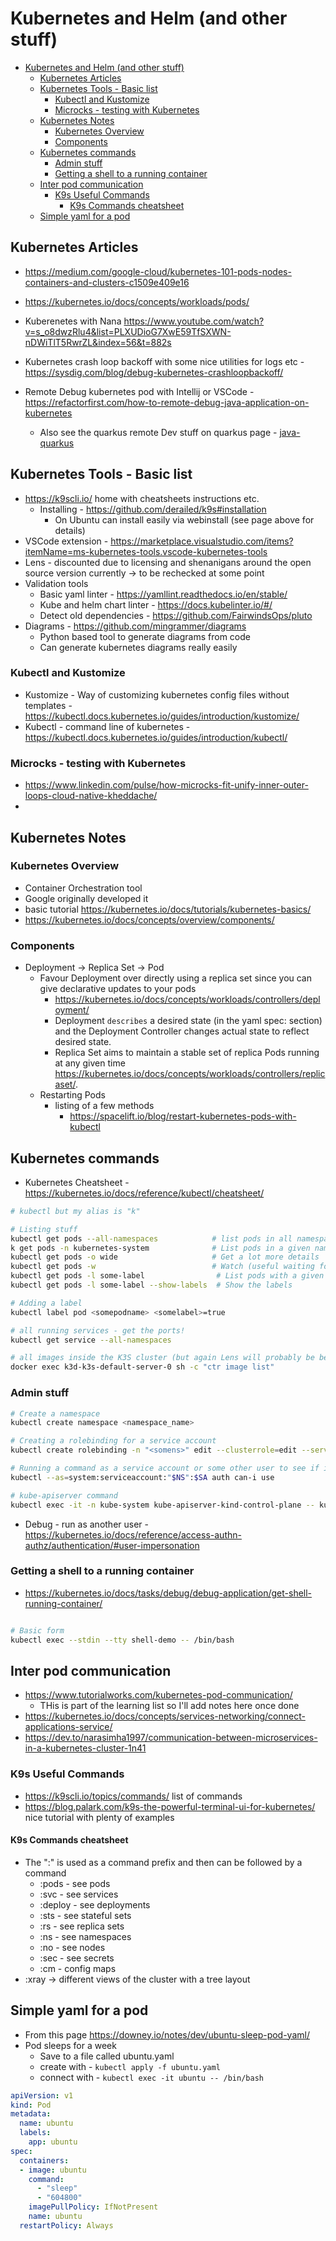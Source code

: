 # Kubernetes and Helm (and other stuff)

- [Kubernetes and Helm (and other stuff)](#kubernetes-and-helm-and-other-stuff)
  - [Kubernetes Articles](#kubernetes-articles)
  - [Kubernetes Tools - Basic list](#kubernetes-tools---basic-list)
    - [Kubectl and Kustomize](#kubectl-and-kustomize)
    - [Microcks - testing with Kubernetes](#microcks---testing-with-kubernetes)
  - [Kubernetes Notes](#kubernetes-notes)
    - [Kubernetes Overview](#kubernetes-overview)
    - [Components](#components)
  - [Kubernetes commands](#kubernetes-commands)
    - [Admin stuff](#admin-stuff)
    - [Getting a shell to a running container](#getting-a-shell-to-a-running-container)
  - [Inter pod communication](#inter-pod-communication)
    - [K9s Useful Commands](#k9s-useful-commands)
      - [K9s Commands cheatsheet](#k9s-commands-cheatsheet)
  - [Simple yaml for a pod](#simple-yaml-for-a-pod)

## Kubernetes Articles

- <https://medium.com/google-cloud/kubernetes-101-pods-nodes-containers-and-clusters-c1509e409e16>
- <https://kubernetes.io/docs/concepts/workloads/pods/>

- Kuberenetes with Nana <https://www.youtube.com/watch?v=s_o8dwzRlu4&list=PLXUDioG7XwE59TfSXWN-nDWiTlT5RwrZL&index=56&t=882s>
- Kubernetes crash loop backoff with some nice utilities for logs etc - <https://sysdig.com/blog/debug-kubernetes-crashloopbackoff/>
- Remote Debug kubernetes pod with Intellij or VSCode - <https://refactorfirst.com/how-to-remote-debug-java-application-on-kubernetes>
  - Also see the quarkus remote Dev stuff on quarkus page - [java-quarkus](../../development/java/java-quarkus.md) 

## Kubernetes Tools - Basic list

- <https://k9scli.io/> home with cheatsheets instructions etc. 
  - Installing - https://github.com/derailed/k9s#installation
    - On Ubuntu can install easily via webinstall (see page above for details)
- VSCode extension - <https://marketplace.visualstudio.com/items?itemName=ms-kubernetes-tools.vscode-kubernetes-tools>
- Lens - discounted due to licensing and shenanigans around the open source version currently -> to be rechecked at some point
- Validation tools
  - Basic yaml linter - <https://yamllint.readthedocs.io/en/stable/>
  - Kube and helm chart linter - <https://docs.kubelinter.io/#/>
  - Detect old dependencies - <https://github.com/FairwindsOps/pluto>
- Diagrams - <https://github.com/mingrammer/diagrams>
  - Python based tool to generate diagrams from code
  - Can generate kubernetes diagrams really easily

### Kubectl and Kustomize

- Kustomize - Way of customizing kubernetes config files without templates - <https://kubectl.docs.kubernetes.io/guides/introduction/kustomize/>
- Kubectl - command line of kubernetes - <https://kubectl.docs.kubernetes.io/guides/introduction/kubectl/>

### Microcks - testing with Kubernetes

- <https://www.linkedin.com/pulse/how-microcks-fit-unify-inner-outer-loops-cloud-native-kheddache/>
- 

## Kubernetes Notes

### Kubernetes Overview

- Container Orchestration tool
- Google originally developed it
- basic tutorial <https://kubernetes.io/docs/tutorials/kubernetes-basics/>
- <https://kubernetes.io/docs/concepts/overview/components/>

### Components

- Deployment -> Replica Set -> Pod
  - Favour Deployment over directly using a replica set since you can give declarative updates to your pods
    - <https://kubernetes.io/docs/concepts/workloads/controllers/deployment/>
    - Deployment `describes` a desired state (in the yaml spec: section) and the Deployment Controller changes actual state to reflect desired state.
    - Replica Set aims to maintain a stable set of replica Pods running at any given time <https://kubernetes.io/docs/concepts/workloads/controllers/replicaset/>.
  - Restarting Pods 
    - listing of a few methods
      - <https://spacelift.io/blog/restart-kubernetes-pods-with-kubectl>

## Kubernetes commands

- Kubernetes Cheatsheet - <https://kubernetes.io/docs/reference/kubectl/cheatsheet/>

```bash
# kubectl but my alias is "k"

# Listing stuff
kubectl get pods --all-namespaces            # list pods in all namespaces not just the current one
k get pods -n kubernetes-system              # List pods in a given namespace
kubectl get pods -o wide                     # Get a lot more details
kubectl get pods -w                          # Watch (useful waiting for stuff to get running)
kubectl get pods -l some-label                # List pods with a given label
kubectl get pods -l some-label --show-labels  # Show the labels

# Adding a label
kubectl label pod <somepodname> <somelabel>=true

# all running services - get the ports!
kubectl get service --all-namespaces

# all images inside the K3S cluster (but again Lens will probably be better for it)
docker exec k3d-k3s-default-server-0 sh -c "ctr image list"
```

### Admin stuff

```bash
# Create a namespace
kubectl create namespace <namespace_name>

# Creating a rolebinding for a service account
kubectl create rolebinding -n "<somens>" edit --clusterrole=edit --serviceaccount="<somens>":<someaccount>

# Running a command as a service account or some other user to see if it is possible
kubectl --as=system:serviceaccount:"$NS":$SA auth can-i use

# kube-apiserver command
kubectl exec -it -n kube-system kube-apiserver-kind-control-plane -- kube-apiserver -h
```

- Debug - run as another user - <https://kubernetes.io/docs/reference/access-authn-authz/authentication/#user-impersonation>

### Getting a shell to a running container

- <https://kubernetes.io/docs/tasks/debug/debug-application/get-shell-running-container/>

```bash

# Basic form
kubectl exec --stdin --tty shell-demo -- /bin/bash
```

## Inter pod communication

- <https://www.tutorialworks.com/kubernetes-pod-communication/>
  - THis is part of the learning list so I'll add notes here once done
- <https://kubernetes.io/docs/concepts/services-networking/connect-applications-service/>
- <https://dev.to/narasimha1997/communication-between-microservices-in-a-kubernetes-cluster-1n41>

### K9s Useful Commands

- <https://k9scli.io/topics/commands/> list of commands
- <https://blog.palark.com/k9s-the-powerful-terminal-ui-for-kubernetes/> nice tutorial with plenty of examples

#### K9s Commands cheatsheet

- The ":" is used as a command prefix and then can be followed by a command
  - :pods - see pods
  - :svc - see services
  - :deploy - see deployments
  - :sts - see stateful sets
  - :rs - see replica sets
  - :ns - see namespaces
  - :no - see nodes
  - :sec - see secrets
  - :cm - config maps
- :xray -> different views of the cluster with a tree layout

## Simple yaml for a pod

- From this page <https://downey.io/notes/dev/ubuntu-sleep-pod-yaml/>
- Pod sleeps for a week
  - Save to a file called ubuntu.yaml
  - create with - ```kubectl apply -f ubuntu.yaml```
  - connect with - ```kubectl exec -it ubuntu -- /bin/bash```

```yaml
apiVersion: v1
kind: Pod
metadata:
  name: ubuntu
  labels:
    app: ubuntu
spec:
  containers:
  - image: ubuntu
    command:
      - "sleep"
      - "604800"
    imagePullPolicy: IfNotPresent
    name: ubuntu
  restartPolicy: Always
```
